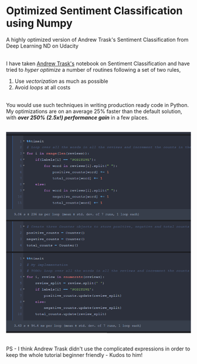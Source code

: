 # Optimized Sentiment Classification using Numpy

A highly optimized version of Andrew Trask's Sentiment Classification from Deep Learning ND on Udacity

<br/>I have taken [Andrew Trask's](http://iamtrask.github.io/ "Andre Trask's") notebook on Sentiment Classification and have tried to _hyper optimize_ a number of routines following a set of two rules,  
1. Use _vectorization_ as much as possible 
2. Avoid _loops_ at all costs  

<br/>You would use such techniques in writing production ready code in Python. My optimizations are on an average 25% faster than the default solution, with _**over 250% (2.5x!) performance gain**_ in a few places.  

<br/>[![~2.5x performance improvement! ](https://github.com/pranjalchaubey/Optimized-Sentiment-Classification-using-Numpy/blob/master/img/optim1.png "~2.5x performance improvement! ")](https://github.com/pranjalchaubey/Optimized-Sentiment-Classification-using-Numpy/blob/master/img/optim1.png "~2.5x performance improvement! ")  

<br/>PS - I think Andrew Trask didn't use the complicated expressions in order to keep the whole tutorial beginner friendly - Kudos to him! 